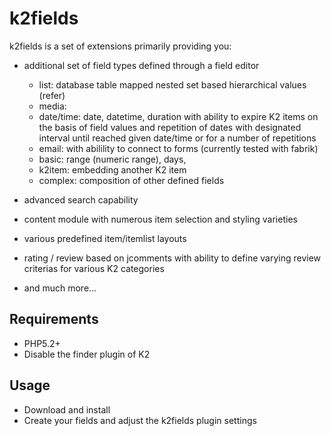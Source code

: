 k2fields
========
k2fields is a set of extensions primarily providing you:

* additional set of field types defined through a field editor
    - list: database table mapped nested set based hierarchical values (refer)
    - media:
    - date/time: date, datetime, duration with ability to expire K2 items on the basis of field values and repetition of dates with designated interval until reached given date/time or for a number of repetitions
    - email: with abilility to connect to forms (currently tested with fabrik)
    - basic: range (numeric range), days, 
    - k2item: embedding another K2 item
    - complex: composition of other defined fields
  
* advanced search capability
* content module with numerous item selection and styling varieties
* various predefined item/itemlist layouts
* rating / review based on jcomments with ability to define varying review criterias for various K2 categories
* and much more...

Requirements
------------
* PHP5.2+
* Disable the finder plugin of K2

Usage
-----
* Download and install
* Create your fields and adjust the k2fields plugin settings
